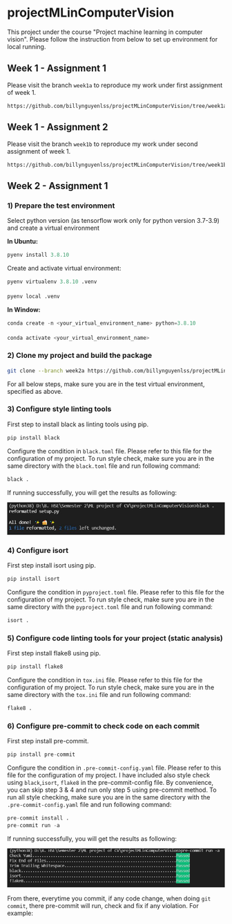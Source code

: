 # projectMLinComputerVision

This project under the course "Project machine learning in computer vision".
Please follow the instruction from below to set up environment for local running.

## Week 1 - Assignment 1

Please visit the branch `week1a` to reproduce my work under first assignment of week 1.

```
https://github.com/billynguyenlss/projectMLinComputerVision/tree/week1a
```

## Week 1 - Assignment 2

Please visit the branch `week1b` to reproduce my work under second assignment of week 1.

```
https://github.com/billynguyenlss/projectMLinComputerVision/tree/week1b
```

## Week 2 - Assignment 1

### 1) Prepare the test environment

Select python version (as tensorflow work only for python version 3.7-3.9) and create a virtual environment

**In Ubuntu:**

```python
pyenv install 3.8.10
```

Create and activate virtual environment:

```python
pyenv virtualenv 3.8.10 .venv

pyenv local .venv
```

**In Window:**

```python
conda create -n <your_virtual_environment_name> python=3.8.10

conda activate <your_virtual_environment_name>
```

### 2) Clone my project and build the package

```bash
git clone --branch week2a https://github.com/billynguyenlss/projectMLinComputerVision.git
```

For all below steps, make sure you are in the test virtual environment, specified as above.

### 3) Configure style linting tools

First step to install black as linting tools using pip.

```python
pip install black
```

Configure the condition in `black.toml` file. Please refer to this file for the configuration of my project.
To run style check, make sure you are in the same directory with the `black.toml` file and run following command:

```python
black .
```
If running successfully, you will get the results as following:

![Running pre-commit successfully](img/week2a-002.jpg)

### 4) Configure isort

First step install isort using pip.

```python
pip install isort
```
Configure the condition in `pyproject.toml` file. Please refer to this file for the configuration of my project.
To run style check, make sure you are in the same directory with the `pyproject.toml` file and run following command:

```python
isort .
```

### 5) Configure code linting tools for your project (static analysis)

First step install flake8 using pip.

```python
pip install flake8
```
Configure the condition in `tox.ini` file. Please refer to this file for the configuration of my project.
To run style check, make sure you are in the same directory with the `tox.ini` file and run following command:

```python
flake8 .
```
### 6) Configure pre-commit to check code on each commit

First step install pre-commit.

```python
pip install pre-commit
```

Configure the condition in `.pre-commit-config.yaml` file. Please refer to this file for the configuration of my project.
I have included also style check using `black`,`isort`, `flake8` in the pre-commit-config file. By convenience, you can skip step 3 & 4 and run only step 5 using pre-commit method.
To run all style checking, make sure you are in the same directory with the `.pre-commit-config.yaml` file and run following command:

```python
pre-commit install .
pre-commit run -a
```
If running successfully, you will get the results as following:

![Running pre-commit successfully](img/week2a-001.jpg)

From there, everytime you commit, if any code change, when doing `git commit`, there pre-commit will run, check and fix if any violation.
For example:
